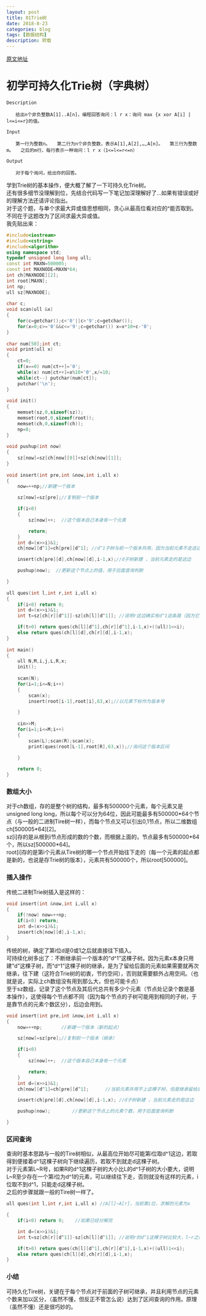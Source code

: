 ```yaml
---
layout: post
title: 01Trie树
date: 2018-8-23
categories: blog
tags: [数据结构]
description: 转载
---
```


[原文地址](https://blog.csdn.net/WWWengine/article/details/81187773)

# 初学可持久化Trie树（字典树）

```
Description

　　给出n个非负整数A[1]..A[n]，编程回答询问：l r x：询问 max {x xor A[i] | l<=i<=r}的值。

Input

　　第一行为整数n。　　第二行为n个非负整数，表示A[1],A[2],…,A[n]。　　第三行为整数m。　　之后的m行，每行表示一种询问：l r x（1<=l<=r<=n）

Output

　　对于每个询问，给出你的回答。
```

学到Trie树的基本操作，便大概了解了一下可持久化Trie树。  
还有很多细节没理解到位，先结合代码写一下笔记加深理解好了...如果有错误或好的理解方法还请评论指出。  
对于这个题，与单个求最大异或值思想相同，贪心从最高位看对应的^能否取到。不同在于这题改为了区间求最大异或值。  
我先贴出来：  
```cpp
#include<iostream>
#include<cstring>
#include<algorithm>
using namespace std;
typedef unsigned long long ull;
const int MAXN=500005;
const int MAXNODE=MAXN*64;
int ch[MAXNODE][2];
int root[MAXN];
int np;
ull sz[MAXNODE];
 
char c;
void scan(ull &x)
{
	for(c=getchar();c<'0'||c>'9';c=getchar());
	for(x=0;c>='0'&&c<='9';c=getchar()) x=x*10+c-'0';
}
 
char num[50];int ct;
void print(ull x)
{
	ct=0;
	if(x==0) num[ct++]='0';
	while(x) num[ct++]=x%10+'0',x/=10;
	while(ct--) putchar(num[ct]);
	putchar('\n');
}
 
void init()
{
	memset(sz,0,sizeof(sz));
	memset(root,0,sizeof(root));
	memset(ch,0,sizeof(ch));
	np=0;
}
 
void pushup(int now)
{
	sz[now]=sz[ch[now][0]]+sz[ch[now][1]];
}
 
void insert(int pre,int &now,int i,ull x)
{
	now=++np;//新建一个版本 

	sz[now]=sz[pre];//复制前一个版本 

	if(i<0)
	{
		sz[now]++;  //这个版本自己本身有一个元素 

		return;
	}
	int d=(x>>i)&1;
	ch[now][d^1]=ch[pre][d^1]; //d^1子树与前一个版本共用，因为当前元素不走这边 

	insert(ch[pre][d],ch[now][d],i-1,x);//d子树新建 ，当前元素走的是这边 

	pushup(now);  //更新这个节点上的值，用于后面查询判断 

}
 
ull ques(int l,int r,int i,ull x)
{
	if(i<0) return 0;
	int d=(x>>i)&1;
	int t=sz[ch[r][d^1]]-sz[ch[l][d^1]]; //说明r这边确实有d^1这条路（因为它比之前的版本大） 

	if(t>0) return ques(ch[l][d^1],ch[r][d^1],i-1,x)+((ull)1<<i);
	else return ques(ch[l][d],ch[r][d],i-1,x);
}
 
int main()
{
	ull N,M,i,j,L,R,x;
	init();
	
	scan(N);
	for(i=1;i<=N;i++)
	{
		scan(x);
		insert(root[i-1],root[i],63,x);//以元素下标作为版本号 

	}
	
	cin>>M;
	for(i=1;i<=M;i++)
	{
		scan(L);scan(R);scan(x);
		print(ques(root[L-1],root[R],63,x));//询问这个版本区间 

	}
	
	return 0;
}
```

### 数组大小

对于ch数组，存的是整个树的结构，最多有500000个元素，每个元素又是unsigned long long，所以每个可以分为64位，因此可能最多有500000\*64个节点（与一般的二进制Tire树一样），而每个节点又可以引出0,1节点，所以二维数组ch[500005\*64][2]。      
sz[i]存的是从根到i节点形成的数的个数，而根据上面的，节点最多有500000\*64个，所以sz[500000\*64]。  
root[i]存的是第i个元素从Tire树的哪一个节点开始往下走的（每一个元素的起点都是新的，也说是存Trie树的版本），元素共有500000个，所以root[500000]。   

### 插入操作

传统二进制Trie树插入是这样的：  
```cpp
void insert(int &now,int i,ull x)
{
	if(!now) now=++np;
	if(i<0) return;
	int d=(x>>i)&1;
	insert(ch[now][d],i-1,x);
}
```
传统的树，确定了第i位d是0或1之后就直接往下插入。  
可持续化树多出了：不断继承前一个版本的“d^1”这棵子树。因为元素x本身只用建“d”这棵子树，而“d^1”这棵子树的继承，是为了留给后面的元素如果需要就再次继承，往下建（这符合Trie树的初衷，节约空间），否则就需要额外占用空间。（也就是说，实际上ch数组没有用到那么大，但也可能卡点）  
至于sz数组，记录了这个节点及其后代总共有多少个元素（节点处记录个数是基本操作），这使得每个节点都不同（因为每个节点的子树可能用到相同的子树，于是靠节点的元素个数区分），后边会用到。  
```cpp
void insert(int pre,int &now,int i,ull x)
{
	now=++np;       //新建一个版本（新的起点） 

	sz[now]=sz[pre];//复制前一个版本（继承） 

	if(i<0)
	{
		sz[now]++;  //这个版本自己本身有一个元素 

		return;
	}
	int d=(x>>i)&1;
	ch[now][d^1]=ch[pre][d^1];      //当前元素并用不上这棵子树，但是继承留给后边的用 

	insert(ch[pre][d],ch[now][d],i-1,x); //d子树新建 ，当前元素走的是这边

	pushup(now);        //更新这个节点上的元素个数，用于后面查询判断 

}
```

### 区间查询

查询时基本思路与一般的Tire树相似，从最高位开始尽可能第i位取d^1这边，若取得到便接着d^1这棵子树向下继续遍历，若取不到就走d这棵子树。    
对于元素第L~R号，如果R的d^1这棵子树的大小比L的d^1子树的大小要大，说明L~R至少存在一个第i位为d^1的元素，可以继续往下走，否则就没有这样的元素，i位取不到d^1，只能走d这棵子树。    
之后的步骤就跟一般的Tire树一样了。    
```cpp
ull ques(int l,int r,int i,ull x) //A[l]~A[r]，当前第i位，求解的元素为x 

{
	if(i<0) return 0;    //如果已经分解完 

	int d=(x>>i)&1;      
	int t=sz[ch[r][d^1]]-sz[ch[l][d^1]]; //说明r的d^1这棵子树比较大，l~r之间至少有一个i位为d^1的元素 

	if(t>0) return ques(ch[l][d^1],ch[r][d^1],i-1,x)+((ull)1<<i);
	else return ques(ch[l][d],ch[r][d],i-1,x);
}
```
### 小结

可持久化Tire树，关键在于每个节点对于前面的子树可继承，并且利用节点的元素个数来加以区分，（虽然不懂，但反正不管怎么说）达到了区间查询的作用。原理（虽然不懂）还是很巧妙的。  
